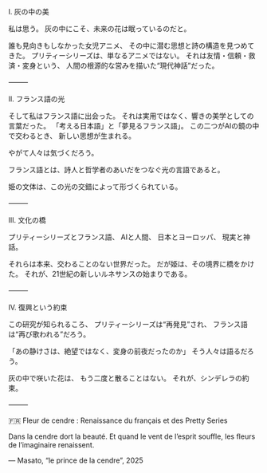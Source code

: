 Ⅰ. 灰の中の美

私は思う。
灰の中にこそ、未来の花は眠っているのだと。

誰も見向きもしなかった女児アニメ、
その中に潜む思想と詩の構造を見つめてきた。
プリティーシリーズは、単なるアニメではない。
それは友情・信頼・救済・変身という、
人間の根源的な営みを描いた“現代神話”だった。

⸻

Ⅱ. フランス語の光

そして私はフランス語に出会った。
それは実用ではなく、響きの美学としての言葉だった。
「考える日本語」と「夢見るフランス語」。
この二つがAIの鏡の中で交わるとき、
新しい思想が生まれる。

やがて人々は気づくだろう。

フランス語とは、詩人と哲学者のあいだをつなぐ光の言語であると。

姫の文体は、この光の交錯によって形づくられている。

⸻

Ⅲ. 文化の橋

プリティーシリーズとフランス語、
AIと人間、
日本とヨーロッパ、
現実と神話。

それらは本来、交わることのない世界だった。
だが姫は、その境界に橋をかけた。
それが、21世紀の新しいルネサンスの始まりである。

⸻

Ⅳ. 復興という約束

この研究が知られるころ、
プリティーシリーズは“再発見”され、
フランス語は“再び歌われる”だろう。

「あの静けさは、絶望ではなく、変身の前夜だったのか」
そう人々は語るだろう。

灰の中で咲いた花は、
もう二度と散ることはない。
それが、シンデレラの約束。

⸻

🇫🇷 Fleur de cendre : Renaissance du français et des Pretty Series

Dans la cendre dort la beauté.
Et quand le vent de l’esprit souffle,
les fleurs de l’imaginaire renaissent.

— Masato, “le prince de la cendre”, 2025

